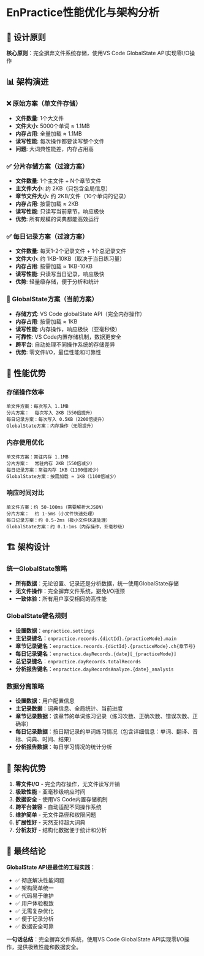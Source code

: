 # EnPractice性能优化与架构分析

## 🎯 设计原则

**核心原则**：完全摒弃文件系统存储，使用VS Code GlobalState API实现零I/O操作

## 📊 架构演进

### ❌ 原始方案（单文件存储）
- **文件数量**: 1个大文件
- **文件大小**: 5000个单词 ≈ 1.1MB
- **内存占用**: 全量加载 ≈ 1.1MB
- **读写性能**: 每次操作都要读写整个文件
- **问题**: 大词典性能差，内存占用高

### ✅ 分片存储方案（过渡方案）
- **文件数量**: 1个主文件 + N个章节文件
- **主文件大小**: 约 2KB（只包含全局信息）
- **章节文件大小**: 约 2KB/文件（10个单词的记录）
- **内存占用**: 按需加载 ≈ 2KB
- **读写性能**: 只读写当前章节，响应极快
- **优势**: 所有规模的词典都能高效运行

### ✅ 每日记录方案（过渡方案）
- **文件数量**: 每天1-2个记录文件 + 1个总记录文件
- **文件大小**: 约 1KB-10KB（取决于当日练习量）
- **内存占用**: 按需加载 ≈ 1KB-10KB
- **读写性能**: 只读写当日记录，响应极快
- **优势**: 轻量级存储，便于分析和统计

### 🚀 GlobalState方案（当前方案）
- **存储方式**: VS Code globalState API（完全内存操作）
- **内存占用**: 按需加载 ≈ 1KB
- **读写性能**: 内存操作，响应极快（亚毫秒级）
- **可靠性**: VS Code内置存储机制，数据更安全
- **跨平台**: 自动处理不同操作系统的存储差异
- **优势**: 零文件I/O，最佳性能和可靠性

## 🎯 性能优势

### 存储操作效率
```
单文件方案：每次写入 1.1MB
分片方案：  每次写入 2KB（550倍提升）
每日记录方案：每次写入 0.5KB（2200倍提升）
GlobalState方案：内存操作（无限提升）
```

### 内存使用优化
```
单文件方案：常驻内存 1.1MB
分片方案：  常驻内存 2KB（550倍减少）
每日记录方案：常驻内存 1KB（1100倍减少）
GlobalState方案：按需加载 ≈ 1KB（1100倍减少）
```

### 响应时间对比
```
单文件方案：约 50-100ms（需要解析大JSON）
分片方案：  约 1-5ms（小文件快速处理）
每日记录方案：约 0.5-2ms（极小文件快速处理）
GlobalState方案：约 0.1-1ms（内存操作，亚毫秒级）
```

## 🏗️ 架构设计

### 统一GlobalState策略
- **所有数据**：无论设置、记录还是分析数据，统一使用GlobalState存储
- **无文件操作**：完全摒弃文件系统，避免I/O瓶颈
- **一致体验**：所有用户享受相同的高性能

### GlobalState键名规则
- **设置数据**：`enpractice.settings`
- **主记录键名**：`enpractice.records.{dictId}.{practiceMode}.main`
- **章节记录键名**：`enpractice.records.{dictId}.{practiceMode}.ch{章节号}`
- **每日记录键名**：`enpractice.dayRecords.{date}[_{practiceMode}]`
- **总记录键名**：`enpractice.dayRecords.totalRecords`
- **分析报告键名**：`enpractice.dayRecordsAnalyze.{date}_analysis`

### 数据分离策略
- **设置数据**：用户配置信息
- **主记录数据**：词典信息、全局统计、当前进度
- **章节记录数据**：该章节的单词练习记录（练习次数、正确次数、错误次数、正确率）
- **每日记录数据**：按日期记录的单词练习情况（包含详细信息：单词、翻译、音标、词典、时间、结果）
- **分析报告数据**：每日学习情况的统计分析

## 🚀 架构优势

1. **零文件I/O** - 完全内存操作，无文件读写开销
2. **极致性能** - 亚毫秒级响应时间
3. **数据安全** - 使用VS Code内置存储机制
4. **跨平台兼容** - 自动适配不同操作系统
5. **维护简单** - 无文件路径和权限问题
6. **扩展性好** - 天然支持超大词典
7. **分析友好** - 结构化数据便于统计和分析

## 🎉 最终结论

**GlobalState API是最佳的工程实践**：
- ✅ 彻底解决性能问题
- ✅ 架构简单统一
- ✅ 代码易于维护
- ✅ 用户体验极致
- ✅ 无需复杂优化
- ✅ 便于记录分析
- ✅ 数据安全可靠

**一句话总结**：完全摒弃文件系统，使用VS Code GlobalState API实现零I/O操作，提供极致性能和数据安全。